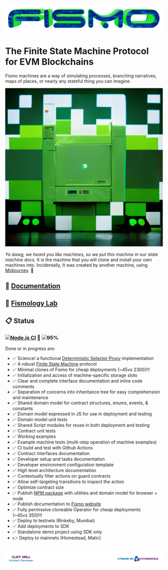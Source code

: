 ![Fismo](docs/images/fismo-logo.png)
# The Finite State Machine Protocol for EVM Blockchains
Fismo machines are a way of simulating processes, branching narratives, maps of places, or nearly any stateful thing you can imagine.

![Fismo](docs/images/fismo-machine.png)

_Yo dawg, we heard you like machines, so we put this machine in our state machine docs._ It is the machine that you will clone and install your own machines into. Incidentally, It was created by another machine, using [Midjourney](https://twitter.com/midjourney). 🤖

## 📖 [Documentation](https://docs.fismo.xyz)
## 🧪 [Fismology Lab](https://github.com/cliffhall/Fismology)
## 📋 Status
### [![Node.js CI](https://github.com/cliffhall/Fismo/actions/workflows/node.js.yml/badge.svg)](https://github.com/cliffhall/Fismo/actions/workflows/node.js.yml) 🔬 ![95%](https://progress-bar.dev/95/?title=Progress&width=100&color=0c0c0c)

Done or in progress are:
- ✅ Science! a functional [Deterministic Selector Proxy](docs/whitepaper.md#deterministic-selector-proxy) implementation
- ✅ A robust [Finite State Machine](https://en.wikipedia.org/wiki/Finite-state_machine) protocol
- ✅ Minimal clones of Fismo for cheap deployments (~$45 vs ~$2300)!!!
- ✅ Initialization and access of machine-specific storage slots
- ✅ Clear and complete interface documentation and inline code comments
- ✅ Separation of concerns into inheritance tree for easy comprehension and maintenance
- ✅ Shared domain model for contract structures, enums, events, & constants
- ✅ Domain model expressed in JS for use in deployment and testing
- ✅ Domain model unit tests
- ✅ Shared Script modules for reuse in both deployment and testing
- ✅ Contract unit tests
- ✅ Working examples
- ✅ Example machine tests (multi-step operation of machine examples)
- ✅ CI build and test with Github Actions
- ✅ Contract interfaces documentation
- ✅ Developer setup and tasks documentation
- ✅ Developer environment configuration template
- ✅ High level architecture documentation
- ✅ Contextually filter actions on guard contracts
- ✅ Allow self-targeting transitions to inspect the action
- ✅ Optimize contract size
- ✅ Publish [NPM package](https://www.npmjs.com/package/fismo) with utilities and domain model for browser + node
- ✅ Publish documentation to [Fismo website](https://fismo.xyz)
- ✅ Fully permissive cloneable Operator for cheap deployments (~$45 vs ~$350)!!!
- ✅ Deploy to testnets (Rinkeby, Mumbai)
- ✅ Add deployments to SDK
- ✅ Standalone demo project using SDK only
- 👉 Deploy to mainnets (Homestead, Matic)

##  [![Created by Futurescale](docs/images/created-by.png)](https://futurescale.com)